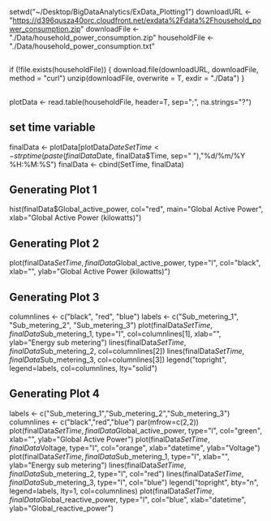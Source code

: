 setwd("~/Desktop/BigDataAnalytics/ExData_Plotting1")
downloadURL <- "https://d396qusza40orc.cloudfront.net/exdata%2Fdata%2Fhousehold_power_consumption.zip"
downloadFile <- "./Data/household_power_consumption.zip"
householdFile <- "./Data/household_power_consumption.txt"
##
if (!file.exists(householdFile)) {
  download.file(downloadURL, downloadFile, method = "curl")
  unzip(downloadFile, overwrite = T, exdir = "./Data")
}
##
plotData <- read.table(householdFile, header=T, sep=";", na.strings="?")
## set time variable
finalData <- plotData[plotData$Date %in% c("1/2/2007","2/2/2007"),]
SetTime <-strptime(paste(finalData$Date, finalData$Time, sep=" "),"%d/%m/%Y %H:%M:%S")
finalData <- cbind(SetTime, finalData)
##
## Generating Plot 1
hist(finalData$Global_active_power, col="red", main="Global Active Power", xlab="Global Active Power (kilowatts)")
## Generating Plot 2
plot(finalData$SetTime, finalData$Global_active_power, type="l", col="black", xlab="", ylab="Global Active Power (kilowatts)")
## Generating Plot 3
columnlines <- c("black", "red", "blue")
labels <- c("Sub_metering_1", "Sub_metering_2", "Sub_metering_3")
plot(finalData$SetTime, finalData$Sub_metering_1, type="l", col=columnlines[1], xlab="", ylab="Energy sub metering")
lines(finalData$SetTime, finalData$Sub_metering_2, col=columnlines[2])
lines(finalData$SetTime, finalData$Sub_metering_3, col=columnlines[3])
legend("topright", legend=labels, col=columnlines, lty="solid")
## Generating Plot 4
labels <- c("Sub_metering_1","Sub_metering_2","Sub_metering_3")
columnlines <- c("black","red","blue")
par(mfrow=c(2,2))
plot(finalData$SetTime, finalData$Global_active_power, type="l", col="green", xlab="", ylab="Global Active Power")
plot(finalData$SetTime, finalData$Voltage, type="l", col="orange", xlab="datetime", ylab="Voltage")
plot(finalData$SetTime, finalData$Sub_metering_1, type="l", xlab="", ylab="Energy sub metering")
lines(finalData$SetTime, finalData$Sub_metering_2, type="l", col="red")
lines(finalData$SetTime, finalData$Sub_metering_3, type="l", col="blue")
legend("topright", bty="n", legend=labels, lty=1, col=columnlines)
plot(finalData$SetTime, finalData$Global_reactive_power, type="l", col="blue", xlab="datetime", ylab="Global_reactive_power")